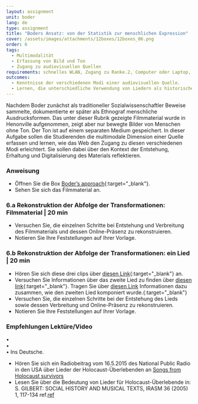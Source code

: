 ```yaml
---
layout: assignment
unit: boder
lang: de
type: assignment
title: "Boders Ansatz: von der Statistik zur menschlichen Expression"
cover: /assets/images/attachments/12boxes/12boxes_06.png
order: 6
tags: 
  - Multimodalität
  - Erfassung von Bild und Ton
  - Zugang zu audiovisuellen Quellen
requirements: schnelles WLAN, Zugang zu Ranke.2, Computer oder Laptop, Anwendung auf Computer oder Laptop zum Abspielen von Videos
outcomes:
  - Kenntnisse der verschiedenen Modi einer audiovisuellen Quelle.
  - Lernen, die unterschiedliche Verwendung von Liedern als historische Quelle und Filmmaterial zu verstehen.
---
```


Nachdem Boder zunächst als traditioneller Sozialwissenschaftler Beweise sammelte, dokumentierte er später als Ethnograf menschliche Ausdrucksformen. Das unter dieser Rubrik gezeigte Filmmaterial wurde in Henonville aufgenommen, zeigt aber nur bewegte Bilder von Menschen ohne Ton. Der Ton ist auf einem separaten Medium gespeichert. In dieser Aufgabe sollen die Studierenden die multimodale Dimension einer Quelle erfassen und lernen, wie das Web den Zugang zu diesen verschiedenen Modi erleichtert. Sie sollen dabei über den Kontext der Entstehung, Erhaltung und Digitalisierung des Materials reflektieren.

<!-- more -->

<!-- briefing-student -->

### Anweisung
<!-- section-contents -->

- Öffnen Sie die Box [Boder’s approach](https://ranke2.uni.lu/klynt/de/#Intro){:target="_blank"}.
- Sehen Sie sich das Filmmaterial an.

<!-- section -->

### 6.a  Rekonstruktion der Abfolge der Transformationen: Filmmaterial | 20 min
<!-- section-contents -->

- Versuchen Sie, die einzelnen Schritte bei Entstehung und Verbreitung des Filmmaterials und dessen Online-Präsenz zu rekonstruieren.
- Notieren Sie Ihre Feststellungen auf Ihrer Vorlage.

<!-- section -->

### 6.b  Rekonstruktion der Abfolge der Transformationen: ein Lied | 20 min
<!-- section-contents -->

- Hören Sie sich diese drei clips über [diesen Link](https://centerhistorypsychology.wordpress.com/2016/09/02/dr-boder-and-the-missing-songs/){:target="_blank"} an.
- Versuchen Sie Informationen über das zweite Lied zu finden über [diesen link](){:target="_blank"}.
Tragen Sie über [diesen Link](https://www.youtube.com/watch?v=LCvwnJl7_uE&list=PLA4EC2A2CA8B51BC9&index=1) Informationen dazu zusammen, wie den zweiten Lied komponiert wurde.{:target="_blank"} 
- Versuchen Sie, die einzelnen Schritte bei der Entstehung des Lieds sowie dessen Verbreitung und Online-Präsenz zu rekonstruieren.
- Notieren Sie Ihre Feststellungen auf Ihrer Vorlage.   

<!-- section -->

### Empfehlungen Lektüre/Video
<!-- section-contents -->

•	
•	
•	Ins Deutsche.

- Hören Sie sich ein Radiobeitrag vom 16.5.2015 des National Public Radio in den USA über Lieder der Holocaust-Überlebenden an [Songs from Holocaust survivors](https://www.npr.org/2015/05/16/406967291/1-000-songs-from-holocaust-survivors-archived?t=1530721766077&t=1539629898605) 
- Lesen Sie über die Bedeutung von Lieder für Holocaust-Überlebende in: S. GILBERT: SOCIAL HISTORY AND MUSICAL TEXTS, IRASM 36 (2005) 1, 117-134 ref.[ref](gilbert-music-songs) 

<!-- briefing-teacher -->
